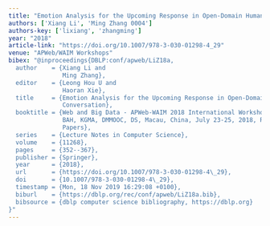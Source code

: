 ```yaml
---
title: "Emotion Analysis for the Upcoming Response in Open-Domain Human-Computer Conversation"
authors: ['Xiang Li', 'Ming Zhang 0004']
authors-key: ['lixiang', 'zhangming']
year: "2018"
article-link: "https://doi.org/10.1007/978-3-030-01298-4_29"
venue: "APWeb/WAIM Workshops"
bibex: "@inproceedings{DBLP:conf/apweb/LiZ18a,
  author    = {Xiang Li and
               Ming Zhang},
  editor    = {Leong Hou U and
               Haoran Xie},
  title     = {Emotion Analysis for the Upcoming Response in Open-Domain Human-Computer
               Conversation},
  booktitle = {Web and Big Data - APWeb-WAIM 2018 International Workshops: MWDA,
               BAH, KGMA, DMMOOC, DS, Macau, China, July 23-25, 2018, Revised Selected
               Papers},
  series    = {Lecture Notes in Computer Science},
  volume    = {11268},
  pages     = {352--367},
  publisher = {Springer},
  year      = {2018},
  url       = {https://doi.org/10.1007/978-3-030-01298-4\_29},
  doi       = {10.1007/978-3-030-01298-4\_29},
  timestamp = {Mon, 18 Nov 2019 16:29:08 +0100},
  biburl    = {https://dblp.org/rec/conf/apweb/LiZ18a.bib},
  bibsource = {dblp computer science bibliography, https://dblp.org}
}"
---
```


